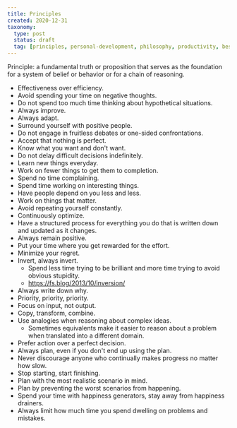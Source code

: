 ```yaml
---
title: Principles
created: 2020-12-31
taxonomy:
  type: post
  status: draft
  tag: [principles, personal-development, philosophy, productivity, best-practices]
---
```


Principle: a fundamental truth or proposition that serves as the foundation for a system of belief or behavior or for a chain of reasoning.

* Effectiveness over efficiency.
* Avoid spending your time on negative thoughts.
* Do not spend too much time thinking about hypothetical situations.
* Always improve.
* Always adapt.
* Surround yourself with positive people.
* Do not engage in fruitless debates or one-sided confrontations.
* Accept that nothing is perfect.
* Know what you want and don't want.
* Do not delay difficult decisions indefinitely.
* Learn new things everyday.
* Work on fewer things to get them to completion.
* Spend no time complaining.
* Spend time working on interesting things.
* Have people depend on you less and less.
* Work on things that matter.
* Avoid repeating yourself constantly.
* Continuously optimize.
* Have a structured process for everything you do that is written down and updated as it changes.
* Always remain positive.
* Put your time where you get rewarded for the effort.
* Minimize your regret.
* Invert, always invert.
    * Spend less time trying to be brilliant and more time trying to avoid obvious stupidity.
    * https://fs.blog/2013/10/inversion/
* Always write down why.
* Priority, priority, priority.
* Focus on input, not output.
* Copy, transform, combine.
* Use analogies when reasoning about complex ideas.
    * Sometimes equivalents make it easier to reason about a problem when translated into a different domain.
* Prefer action over a perfect decision.
* Always plan, even if you don't end up using the plan.
* Never discourage anyone who continually makes progress no matter how slow.
* Stop starting, start finishing.
* Plan with the most realistic scenario in mind.
* Plan by preventing the worst scenarios from happening.
* Spend your time with happiness generators, stay away from happiness drainers.
* Always limit how much time you spend dwelling on problems and mistakes.
